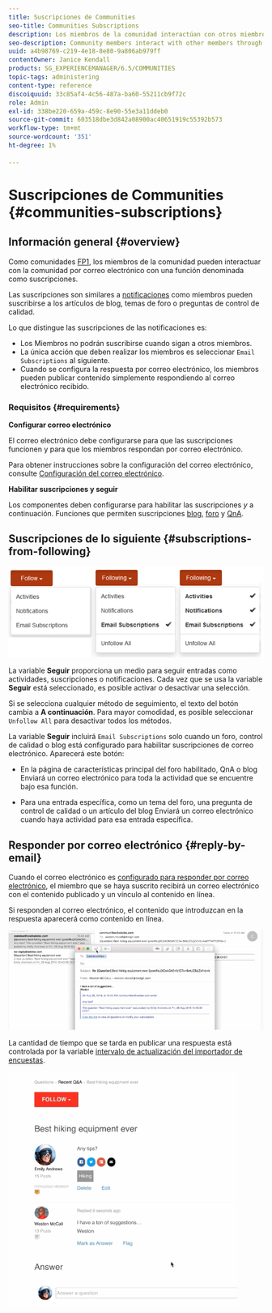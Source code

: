 ```yaml
---
title: Suscripciones de Communities
seo-title: Communities Subscriptions
description: Los miembros de la comunidad interactúan con otros miembros a través del correo electrónico
seo-description: Community members interact with other members through email
uuid: a4b98769-c219-4e18-8e80-9a806ab979ff
contentOwner: Janice Kendall
products: SG_EXPERIENCEMANAGER/6.5/COMMUNITIES
topic-tags: administering
content-type: reference
discoiquuid: 33c85af4-4c56-487a-ba60-55211cb9f72c
role: Admin
exl-id: 338be220-659a-459c-8e90-55e3a11ddeb0
source-git-commit: 603518dbe3d842a08900ac40651919c55392b573
workflow-type: tm+mt
source-wordcount: '351'
ht-degree: 1%

---
```


# Suscripciones de Communities {#communities-subscriptions}

## Información general {#overview}

Como comunidades [FP1](deploy-communities.md#latestfeaturepack), los miembros de la comunidad pueden interactuar con la comunidad por correo electrónico con una función denominada como suscripciones.

Las suscripciones son similares a [notificaciones](notifications.md) como miembros pueden suscribirse a los artículos de blog, temas de foro o preguntas de control de calidad.

Lo que distingue las suscripciones de las notificaciones es:

* Los Miembros no podrán suscribirse cuando sigan a otros miembros.
* La única acción que deben realizar los miembros es seleccionar `Email Subscriptions` al siguiente.
* Cuando se configura la respuesta por correo electrónico, los miembros pueden publicar contenido simplemente respondiendo al correo electrónico recibido.

### Requisitos  {#requirements}

**Configurar correo electrónico**

El correo electrónico debe configurarse para que las suscripciones funcionen y para que los miembros respondan por correo electrónico.

Para obtener instrucciones sobre la configuración del correo electrónico, consulte [Configuración del correo electrónico](email.md).

**Habilitar suscripciones y seguir**

Los componentes deben configurarse para habilitar las suscripciones *y* a continuación. Funciones que permiten suscripciones [blog](blog-feature.md), [foro](forum.md) y [QnA](working-with-qna.md).

## Suscripciones de lo siguiente {#subscriptions-from-following}

![suscripción siguiente](assets/subscription-following.png)

La variable **Seguir** proporciona un medio para seguir entradas como actividades, suscripciones o notificaciones. Cada vez que se usa la variable **Seguir** está seleccionado, es posible activar o desactivar una selección.

Si se selecciona cualquier método de seguimiento, el texto del botón cambia a **A continuación**. Para mayor comodidad, es posible seleccionar `Unfollow All` para desactivar todos los métodos.

La variable **Seguir** incluirá `Email Subscriptions` solo cuando un foro, control de calidad o blog está configurado para habilitar suscripciones de correo electrónico. Aparecerá este botón:

* En la página de características principal del foro habilitado, QnA o blog Enviará un correo electrónico para toda la actividad que se encuentre bajo esa función.

* Para una entrada específica, como un tema del foro, una pregunta de control de calidad o un artículo del blog Enviará un correo electrónico cuando haya actividad para esa entrada específica.

## Responder por correo electrónico {#reply-by-email}

Cuando el correo electrónico es [configurado para responder por correo electrónico](email.md#configure-polling-importer), el miembro que se haya suscrito recibirá un correo electrónico con el contenido publicado y un vínculo al contenido en línea.

Si responden al correo electrónico, el contenido que introduzcan en la respuesta aparecerá como contenido en línea.

![email-reply](assets/email-reply.png)

La cantidad de tiempo que se tarda en publicar una respuesta está controlada por la variable [intervalo de actualización del importador de encuestas](email.md#configure-polling-importer).

![QA](assets/qa.png)
